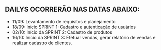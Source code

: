 ## DAILYS OCORRERÃO NAS DATAS ABAIXO: 
- 11/09: Levantamento de requisitos e planejamento
- 18/09:	Início SPRINT 1: Cadastro e autenticação de usuários
- 02/10: 	Início da SPRINT 2: Cadastro de produtos
- 16/10:	Início da SPRINT 3: Efetuar vendas, gerar relatório de vendas e realizar cadastro de clientes.
